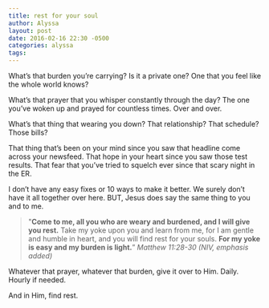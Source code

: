 ```yaml
---
title: rest for your soul
author: Alyssa
layout: post
date: 2016-02-16 22:30 -0500
categories: alyssa
tags:
---
```

What’s that burden you’re carrying? Is it a private one? One that you feel like the whole world knows?

What’s that prayer that you whisper constantly through the day? The one you’ve woken up and prayed for countless times. Over and over.

What’s that thing that wearing you down? That relationship? That schedule? Those bills?

That thing that’s been on your mind since you saw that headline come across your newsfeed. That hope in your heart since you saw those test results. That fear that you’ve tried to squelch ever since that scary night in the ER.

I don’t have any easy fixes or 10 ways to make it better. We surely don’t have it all together over here. BUT, Jesus does say the same thing to you and to me.

> "**Come to me, all you who are weary and burdened, and I will give you rest.** Take my yoke upon you and learn from me, for I am gentle and humble in heart, and you will find rest for your souls. **For my yoke is easy and my burden is light.**” <cite>Matthew 11:28-30 (NIV, emphasis added)</cite>

Whatever that prayer, whatever that burden, give it over to Him. Daily. Hourly if needed.

And in Him, find rest.
